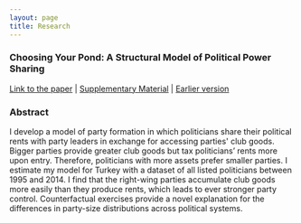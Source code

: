 ```yaml
---
layout: page
title: Research
---
```

### Choosing Your Pond: A Structural Model of Political Power Sharing ###



[Link to the paper](https://selcencakir.github.io/img/Pond_June20.pdf) | [Supplementary Material](https://selcencakir.github.io/img/Pond_OnlineAppendix.pdf) | [Earlier version](https://selcencakir.github.io/img/Cakir_May2018.pdf) 

### Abstract  ###


I develop a model of party formation in which politicians share their political rents with party leaders in exchange for accessing parties' club goods. Bigger parties provide greater club goods but tax politicians’ rents more upon entry. Therefore, politicians with more assets prefer smaller parties. I estimate my model for Turkey with a dataset of all listed politicians between 1995 and 2014. I find that the right-wing parties accumulate club goods more easily than they produce rents, which leads to ever stronger party control. Counterfactual exercises provide a novel explanation for the differences in party-size distributions across political systems. 
